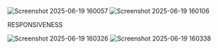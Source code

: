 ![Screenshot 2025-06-19 160057](https://github.com/user-attachments/assets/daee1be9-226f-461d-adeb-27b44c8bb03c)
![Screenshot 2025-06-19 160106](https://github.com/user-attachments/assets/5972488d-0fc1-4639-8c25-260686a1b72c)

RESPONSIVENESS

![Screenshot 2025-06-19 160326](https://github.com/user-attachments/assets/45dc8128-ab4b-4d5d-92d3-d2ee9e509d32)
![Screenshot 2025-06-19 160338](https://github.com/user-attachments/assets/316eaac3-e984-4773-9b25-3885ca1998dc)
